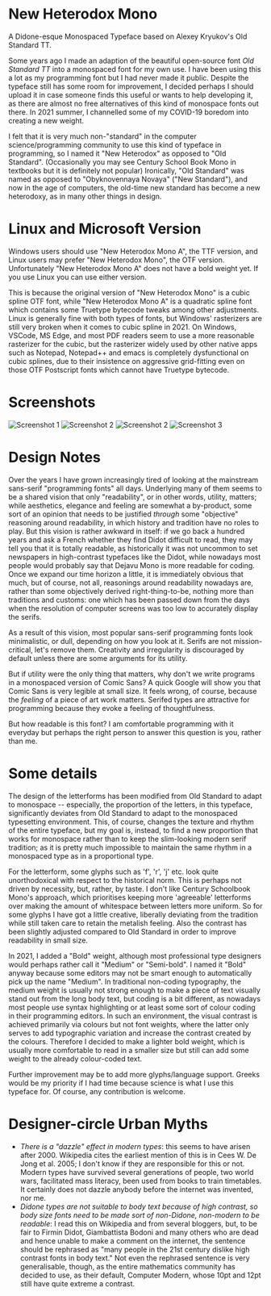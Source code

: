 # New Heterodox Mono

A Didone-esque Monospaced Typeface based on Alexey Kryukov's Old Standard TT.

Some years ago I made an adaption of the beautiful open-source font _Old Standard TT_ into a monospaced font
for my own use. I have been using this a lot as my programming font but I had never made it public.
Despite the typeface still has some room for improvement, I decided perhaps I should upload it in case someone
finds this useful or wants to help developing it, as there are almost no free alternatives of this kind of
monospace fonts out there. In 2021 summer, I channelled some of my COVID-19 boredom into creating a new weight.

I felt that it is very much non-"standard" in the computer science/programming community
to use this kind of typeface in programming, so I named it "New Heterodox" as opposed to
"Old Standard". (Occasionally you may see Century School Book Mono in textbooks but it is definitely not
popular) Ironically, "Old Standard" was named as opposed to "Obyknovennaya Novaya" ("New Standard"), and now in
the age of computers, the old-time new standard has become a new heterodoxy, as in many other things in
design.

# Linux and Microsoft Version

Windows users should use "New Heterodox Mono A", the TTF version, and Linux users may prefer "New Heterodox Mono",
the OTF version. Unfortunately "New Heterodox Mono A" does not have a bold weight yet. If you use Linux you can
use either version.

This is because the original version of "New Heterodox Mono" is a cubic spline OTF font, while "New Heterodox Mono A"
is a quadratic spline font which contains some Truetype bytecode tweaks among other adjustments. Linux is generally fine
with both types of fonts, but Windows' rasterizers are still very broken when it comes to cubic spline in 2021. On Windows,
VSCode, MS Edge, and most PDF readers seem to use a more reasonable rasterizer for the cubic, but the rasterizer widely
used by other native apps such as Notepad, Notepad++ and emacs is completely dysfunctional on cubic splines, due to their
insistence on aggressive grid-fitting even on those OTF Postscript fonts which cannot have Truetype bytecode.

# Screenshots

![Screenshot 1](https://git.sr.ht/~hckiang/font-new-heterodox-mono/blob/assets/screenshot03.png)
![Screenshot 2](https://git.sr.ht/~hckiang/font-new-heterodox-mono/blob/assets/screenshot05.png)
![Screenshot 2](https://git.sr.ht/~hckiang/font-new-heterodox-mono/blob/assets/screenshot04.png)
![Screenshot 3](https://git.sr.ht/~hckiang/font-new-heterodox-mono/blob/assets/screenshot02.png)


# Design Notes

Over the years I have grown increasingly tired of looking at the mainstream sans-serif "programming fonts" all days.
Underlying many of them seems to be a shared vision that only "readability", or in other words, utility, matters;
while aesthetics, elegance and feeling are somewhat a by-product, some sort of an opinion that needs to be justified
_through_ some "objective" reasoning around readability, in which history and tradition have no roles to play. But this
vision is rather awkward in itself: if we go back a hundred years and ask a French whether they find Didot difficult
to read, they may tell you that it is totally readable, as historically it was not uncommon to set newspapers in high-contrast
typefaces like the Didot, while nowadays most people would probably say that Dejavu Mono is more readable for coding. Once
we expand our time horizon a little, it is immediately obvious that much, but of course, not all, reasonings around
readability nowadays are, rather than some objectively derived right-thing-to-be, nothing more than traditions and customs:
one which has been passed down from the days when the resolution of computer screens was too low to accurately display the
serifs.

As a result of this vision, most popular sans-serif programming fonts look minimalistic, or dull, depending on how you
look at it. Serifs are not mission-critical, let's remove them. Creativity and irregularity is discouraged by
default unless there are some arguments for its utility.

But if utility were the only thing that matters, why don't we write programs in a monospaced version of Comic Sans? A
quick Google will show you that Comic Sans is very legible at small size. It feels wrong, of course, because the _feeling_ of a
piece of art work matters. Serifed types are attractive for programming because they evoke a feeling of thoughtfulness.

But how readable is this font? I am comfortable programming with it everyday but perhaps the right person to answer this
question is you, rather than me.


# Some details

The design of the letterforms has been modified from Old Standard to adapt to monospace -- especially,
the proportion of the letters, in this typeface, significantly deviates from Old Standard to adapt to
the monospaced typesetting environment. This, of course, changes the texture and rhythm of the entire
typeface, but my goal is, instead, to find a new proportion that works for monospace rather than to
keep the slim-looking modern serif tradition; as it is pretty much impossible to maintain the same rhythm
in a monospaced type as in a proportional type.

For the letterform, some glyphs such as 'f', 'r', 'j' etc. look quite unorthodoxical with respect to the historical
norm. This is perhaps not driven by necessity, but, rather, by taste. I don't like Century Schoolbook Mono's
approach, which prioritises keeping more 'agreeable' letterforms over making the amount of whitespace between
letters more uniform. So for some glyphs I have got a little creative, liberally deviating from the tradition while
still taken care to retain the metalish feeling. Also the contrast has been slightly adjusted compared to Old
Standard in order to improve readability in small size.

In 2021, I added a "Bold" weight, although most professional type designers would perhaps rather call it "Medium" or
"Semi-bold". I named it "Bold" anyway because some editors may not be smart enough to automatically pick up the
name "Medium". In traditional non-coding typography, the medium weight is usually not strong enough to make a piece
of text visually stand out from the long body text, but coding is a bit different, as nowadays most people use syntax
highlighting or at least some sort of colour coding in their programming editors. In such an environment, the
visual contrast is achieved primarily via colours but not font weights, where the latter only serves to add typographic
variation and increase the contrast created by the colours. Therefore I decided to make a lighter bold weight,
which is usually more comfortable to read in a smaller size but still can add some weight to the already colour-coded text.

Further improvement may be to add more glyphs/language support. Greeks would be my priority if I had time because
science is what I use this typeface for. Of course, any contribution is welcome.


# Designer-circle Urban Myths

* _There is a "dazzle" effect in modern types_: this seems to have arisen after 2000. Wikipedia cites the earliest mention
  of this is in Cees W. De Jong et al. 2005; I don't know if they are responsible for this or not. Modern types
  have survived several generations of people, two world wars, facilitated mass literacy, been used from books to train timetables. It
  certainly does not dazzle anybody before the internet was invented, nor me.
* _Didone types are not suitable to body text because of high contrast, so body size fonts need to be made sort of non-Didone,
  non-modern to be readable_: I read this on Wikipedia and from several bloggers, but, to be fair to Firmin Didot, Giambattista Bodoni and
  many others who are dead and hence unable to make a comment on the internet, the sentence should be rephrased as "many people in the 21st
  century dislike high contrast fonts in body text."  Not even the rephrased sentence is very generalisable, though, as the entire mathematics community
  has decided to use, as their default, Computer Modern, whose 10pt and 12pt still have quite extreme a contrast.


